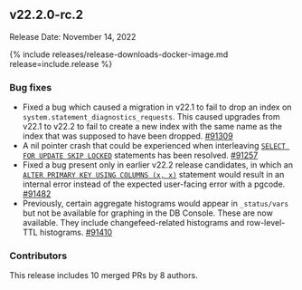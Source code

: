 ## v22.2.0-rc.2

Release Date: November 14, 2022

{% include releases/release-downloads-docker-image.md release=include.release %}

<h3 id="v22-2-0-rc-2-bug-fixes">Bug fixes</h3>

- Fixed a bug which caused a migration in v22.1 to fail to drop an index on `system.statement_diagnostics_requests`. This caused upgrades from v22.1 to v22.2 to fail to create a new index with the same name as the index that was supposed to have been dropped. [#91309][#91309]
- A nil pointer crash that could be experienced when interleaving [`SELECT FOR UPDATE SKIP LOCKED`](../v22.2/select-for-update.html) statements has been resolved. [#91257][#91257]
- Fixed a bug present only in earlier v22.2 release candidates, in which an [`ALTER PRIMARY KEY USING COLUMNS (x, x)`](../v22.2/alter-primary-key.html) statement would result in an internal error instead of the expected user-facing error with a pgcode. [#91482][#91482]
- Previously, certain aggregate histograms would appear in `_status/vars` but not be available for graphing in the DB Console. These are now available. They include changefeed-related histograms and row-level-TTL histograms. [#91410][#91410]

<h3 id="v22-2-0-rc-2-contributors">Contributors</h3>

This release includes 10 merged PRs by 8 authors.

[#91257]: https://github.com/cockroachdb/cockroach/pull/91257
[#91309]: https://github.com/cockroachdb/cockroach/pull/91309
[#91410]: https://github.com/cockroachdb/cockroach/pull/91410
[#91482]: https://github.com/cockroachdb/cockroach/pull/91482
